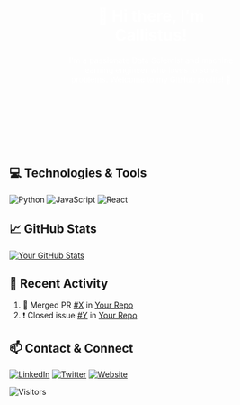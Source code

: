 <!-- Header with background image -->
<div style="background-image: url('https://example.com/your-background-image.jpg'); background-size: cover; padding: 100px; text-align: center; color: #fff;">
  <h1>👋 Hi there, I'm Callistus!</h1>
  <p>I'm a passionate Data Scientist and machine learning engineer who loves to solve problems. Welcome to my GitHub profile! 🚀</p>
</div>

<!-- Introduction -->
## 💻 Technologies & Tools
![Python](https://img.shields.io/badge/Python-3776AB?style=flat-square&logo=python&logoColor=white)
![JavaScript](https://img.shields.io/badge/JavaScript-F7DF1E?style=flat-square&logo=javascript&logoColor=black)
![React](https://img.shields.io/badge/React-61DAFB?style=flat-square&logo=react&logoColor=white)
<!-- Add more skills -->

<!-- GitHub Stats -->
## 📈 GitHub Stats
[![Your GitHub Stats](https://github-readme-stats.vercel.app/api?username=your-username&show_icons=true&hide_title=true&count_private=true&hide=prs,issues&theme=radical)](https://github.com/your-username)

<!-- Recent Activity -->
## 🌟 Recent Activity
<!--START_SECTION:activity-->
1. 🎉 Merged PR [#X](https://github.com/your/repo/pull/X) in [Your Repo](https://github.com/your/repo)
2. ❗️ Closed issue [#Y](https://github.com/your/repo/issues/Y) in [Your Repo](https://github.com/your/repo)
<!--END_SECTION:activity-->

<!-- Contact & Connect -->
## 📫 Contact & Connect
[![LinkedIn](https://img.shields.io/badge/LinkedIn-0077B5?style=flat-square&logo=linkedin&logoColor=white)](www.linkedin.com/in/denyefa-eyetonghan-720367245)
[![Twitter](https://img.shields.io/badge/Twitter-1DA1F2?style=flat-square&logo=twitter&logoColor=white)]([https://twitter.com/your-twitter-profile](https://twitter.com/calli_ben))
[![Website](https://img.shields.io/badge/Portfolio-000?style=flat-square&logo=appveyor&logoColor=white)](https://your-portfolio-website.com)

<!-- Visitors -->
![Visitors](https://visitor-badge.glitch.me/badge?page_id=your-username.your-repo-name)

<!-- Footer -->
<!-- Feel free to add more sections like projects, blog posts, etc. -->
